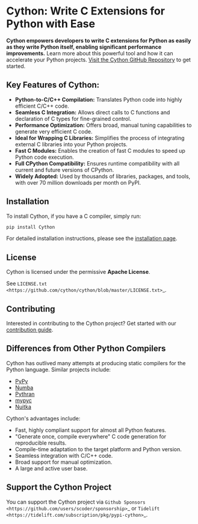 # Cython: Write C Extensions for Python with Ease

**Cython empowers developers to write C extensions for Python as easily as they write Python itself, enabling significant performance improvements.**  Learn more about this powerful tool and how it can accelerate your Python projects. [Visit the Cython GitHub Repository](https://github.com/cython/cython) to get started.

## Key Features of Cython:

*   **Python-to-C/C++ Compilation:** Translates Python code into highly efficient C/C++ code.
*   **Seamless C Integration:**  Allows direct calls to C functions and declaration of C types for fine-grained control.
*   **Performance Optimization:** Offers broad, manual tuning capabilities to generate very efficient C code.
*   **Ideal for Wrapping C Libraries:** Simplifies the process of integrating external C libraries into your Python projects.
*   **Fast C Modules:** Enables the creation of fast C modules to speed up Python code execution.
*   **Full CPython Compatibility:** Ensures runtime compatibility with all current and future versions of CPython.
*   **Widely Adopted:** Used by thousands of libraries, packages, and tools, with over 70 million downloads per month on PyPI.

## Installation

To install Cython, if you have a C compiler, simply run:

```bash
pip install Cython
```

For detailed installation instructions, please see the [installation page](https://docs.cython.org/en/latest/src/quickstart/install.html).

## License

Cython is licensed under the permissive **Apache License**.

See `LICENSE.txt <https://github.com/cython/cython/blob/master/LICENSE.txt>`_.

## Contributing

Interested in contributing to the Cython project? Get started with our [contribution guide](https://github.com/cython/cython/blob/master/docs/CONTRIBUTING.rst).

## Differences from Other Python Compilers

Cython has outlived many attempts at producing static compilers for the Python language. Similar projects include:

*   [PyPy](https://www.pypy.org/)
*   [Numba](http://numba.pydata.org/)
*   [Pythran](https://pythran.readthedocs.io/)
*   [mypyc](https://mypyc.readthedocs.io/)
*   [Nuitka](https://nuitka.net/)

Cython's advantages include:

*   Fast, highly compliant support for almost all Python features.
*   "Generate once, compile everywhere" C code generation for reproducible results.
*   Compile-time adaptation to the target platform and Python version.
*   Seamless integration with C/C++ code.
*   Broad support for manual optimization.
*   A large and active user base.

##  Support the Cython Project

You can support the Cython project via
`Github Sponsors <https://github.com/users/scoder/sponsorship>`_ or
`Tidelift <https://tidelift.com/subscription/pkg/pypi-cython>`_.